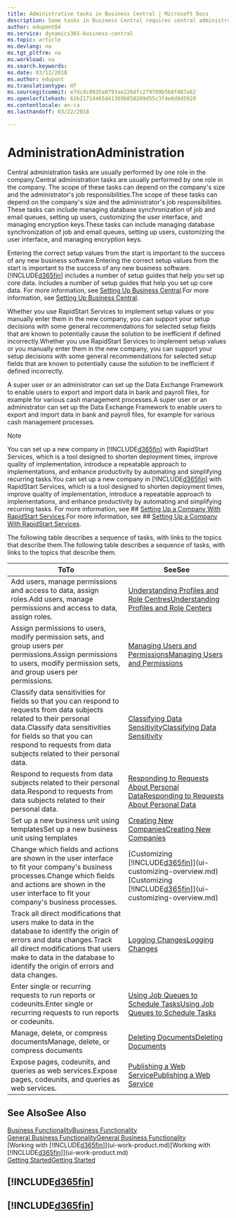 ```yaml
---
title: Administrative tasks in Business Central | Microsoft Docs
description: Some tasks in Business Central requires central administration and setup. See what they are and learn what to do.
author: edupont04
ms.service: dynamics365-business-central
ms.topic: article
ms.devlang: na
ms.tgt_pltfrm: na
ms.workload: na
ms.search.keywords: 
ms.date: 03/12/2018
ms.author: edupont
ms.translationtype: HT
ms.sourcegitcommit: e7dcdc0935a8793ae226dfc2f9709b5b8f487a62
ms.openlocfilehash: 61b21714465d41369b850289d55c3f4e8d9d5920
ms.contentlocale: en-ca
ms.lasthandoff: 03/22/2018

---
```

# <a name="administration"></a><span data-ttu-id="e4f38-104">Administration</span><span class="sxs-lookup"><span data-stu-id="e4f38-104">Administration</span></span>
<span data-ttu-id="e4f38-105">Central administration tasks are usually performed by one role in the company.</span><span class="sxs-lookup"><span data-stu-id="e4f38-105">Central administration tasks are usually performed by one role in the company.</span></span> <span data-ttu-id="e4f38-106">The scope of these tasks can depend on the company's size and the administrator's job responsibilities.</span><span class="sxs-lookup"><span data-stu-id="e4f38-106">The scope of these tasks can depend on the company's size and the administrator's job responsibilities.</span></span> <span data-ttu-id="e4f38-107">These tasks can include managing database synchronization of job and email queues, setting up users, customizing the user interface, and managing encryption keys.</span><span class="sxs-lookup"><span data-stu-id="e4f38-107">These tasks can include managing database synchronization of job and email queues, setting up users, customizing the user interface, and managing encryption keys.</span></span>  

<span data-ttu-id="e4f38-108">Entering the correct setup values from the start is important to the success of any new business software.</span><span class="sxs-lookup"><span data-stu-id="e4f38-108">Entering the correct setup values from the start is important to the success of any new business software.</span></span> [!INCLUDE[d365fin](includes/d365fin_md.md)]<span data-ttu-id="e4f38-109"> includes a number of setup guides that help you set up core data.</span><span class="sxs-lookup"><span data-stu-id="e4f38-109"> includes a number of setup guides that help you set up core data.</span></span> <span data-ttu-id="e4f38-110">For more information, see [Setting Up Business Central](setup.md).</span><span class="sxs-lookup"><span data-stu-id="e4f38-110">For more information, see [Setting Up Business Central](setup.md).</span></span>

<span data-ttu-id="e4f38-111">Whether you use RapidStart Services to implement setup values or you manually enter them in the new company, you can support your setup decisions with some general recommendations for selected setup fields that are known to potentially cause the solution to be inefficient if defined incorrectly.</span><span class="sxs-lookup"><span data-stu-id="e4f38-111">Whether you use RapidStart Services to implement setup values or you manually enter them in the new company, you can support your setup decisions with some general recommendations for selected setup fields that are known to potentially cause the solution to be inefficient if defined incorrectly.</span></span>  

<span data-ttu-id="e4f38-112">A super user or an administrator can set up the Data Exchange Framework to enable users to export and import data in bank and payroll files, for example for various cash management processes.</span><span class="sxs-lookup"><span data-stu-id="e4f38-112">A super user or an administrator can set up the Data Exchange Framework to enable users to export and import data in bank and payroll files, for example for various cash management processes.</span></span>

> [!NOTE]
> <span data-ttu-id="e4f38-113">You can set up a new company in [!INCLUDE[d365fin](includes/d365fin_md.md)] with RapidStart Services, which is a tool designed to shorten deployment times, improve quality of implementation, introduce a repeatable approach to implementations, and enhance productivity by automating and simplifying recurring tasks.</span><span class="sxs-lookup"><span data-stu-id="e4f38-113">You can set up a new company in [!INCLUDE[d365fin](includes/d365fin_md.md)] with RapidStart Services, which is a tool designed to shorten deployment times, improve quality of implementation, introduce a repeatable approach to implementations, and enhance productivity by automating and simplifying recurring tasks.</span></span> <span data-ttu-id="e4f38-114">For more information, see ## [Setting Up a Company With RapidStart Services](admin-set-up-a-company-with-rapidstart.md).</span><span class="sxs-lookup"><span data-stu-id="e4f38-114">For more information, see ## [Setting Up a Company With RapidStart Services](admin-set-up-a-company-with-rapidstart.md).</span></span>

<span data-ttu-id="e4f38-115">The following table describes a sequence of tasks, with links to the topics that describe them.</span><span class="sxs-lookup"><span data-stu-id="e4f38-115">The following table describes a sequence of tasks, with links to the topics that describe them.</span></span>   

|<span data-ttu-id="e4f38-116">**To**</span><span class="sxs-lookup"><span data-stu-id="e4f38-116">**To**</span></span>|<span data-ttu-id="e4f38-117">**See**</span><span class="sxs-lookup"><span data-stu-id="e4f38-117">**See**</span></span>|  
|------------|-------------|  
|<span data-ttu-id="e4f38-118">Add users, manage permissions and access to data, assign roles.</span><span class="sxs-lookup"><span data-stu-id="e4f38-118">Add users, manage permissions and access to data, assign roles.</span></span>|[<span data-ttu-id="e4f38-119">Understanding Profiles and Role Centres</span><span class="sxs-lookup"><span data-stu-id="e4f38-119">Understanding Profiles and Role Centers</span></span>](admin-users-profiles-roles.md)|  
|<span data-ttu-id="e4f38-120">Assign permissions to users, modify permission sets, and group users per permissions.</span><span class="sxs-lookup"><span data-stu-id="e4f38-120">Assign permissions to users, modify permission sets, and group users per permissions.</span></span>|[<span data-ttu-id="e4f38-121">Managing Users and Permissions</span><span class="sxs-lookup"><span data-stu-id="e4f38-121">Managing Users and Permissions</span></span>](ui-how-users-permissions.md)|
|<span data-ttu-id="e4f38-122">Classify data sensitivities for fields so that you can respond to requests from data subjects related to their personal data.</span><span class="sxs-lookup"><span data-stu-id="e4f38-122">Classify data sensitivities for fields so that you can respond to requests from data subjects related to their personal data.</span></span>|[<span data-ttu-id="e4f38-123">Classifying Data Sensitivity</span><span class="sxs-lookup"><span data-stu-id="e4f38-123">Classifying Data Sensitivity</span></span>](admin-classifying-data-sensitivity.md)|
|<span data-ttu-id="e4f38-124">Respond to requests from data subjects related to their personal data.</span><span class="sxs-lookup"><span data-stu-id="e4f38-124">Respond to requests from data subjects related to their personal data.</span></span>|[<span data-ttu-id="e4f38-125">Responding to Requests About Personal Data</span><span class="sxs-lookup"><span data-stu-id="e4f38-125">Responding to Requests About Personal Data</span></span>](admin-responding-to-requests-about-personal-data.md)|
|<span data-ttu-id="e4f38-126">Set up a new business unit using templates</span><span class="sxs-lookup"><span data-stu-id="e4f38-126">Set up a new business unit using templates</span></span>|[<span data-ttu-id="e4f38-127">Creating New Companies</span><span class="sxs-lookup"><span data-stu-id="e4f38-127">Creating New Companies</span></span>](about-new-company.md)|
|<span data-ttu-id="e4f38-128">Change which fields and actions are shown in the user interface to fit your company's business processes.</span><span class="sxs-lookup"><span data-stu-id="e4f38-128">Change which fields and actions are shown in the user interface to fit your company's business processes.</span></span> |<span data-ttu-id="e4f38-129">[Customizing [!INCLUDE[d365fin](includes/d365fin_md.md)]](ui-customizing-overview.md)</span><span class="sxs-lookup"><span data-stu-id="e4f38-129">[Customizing [!INCLUDE[d365fin](includes/d365fin_md.md)]](ui-customizing-overview.md)</span></span> |
|<span data-ttu-id="e4f38-130">Track all direct modifications that users make to data in the database to identify the origin of errors and data changes.</span><span class="sxs-lookup"><span data-stu-id="e4f38-130">Track all direct modifications that users make to data in the database to identify the origin of errors and data changes.</span></span>|[<span data-ttu-id="e4f38-131">Logging Changes</span><span class="sxs-lookup"><span data-stu-id="e4f38-131">Logging Changes</span></span>](across-log-changes.md)|  
|<span data-ttu-id="e4f38-132">Enter single or recurring requests to run reports or codeunits.</span><span class="sxs-lookup"><span data-stu-id="e4f38-132">Enter single or recurring requests to run reports or codeunits.</span></span>|[<span data-ttu-id="e4f38-133">Using Job Queues to Schedule Tasks</span><span class="sxs-lookup"><span data-stu-id="e4f38-133">Using Job Queues to Schedule Tasks</span></span>](admin-job-queues-schedule-tasks.md)|  
|<span data-ttu-id="e4f38-134">Manage, delete, or compress documents</span><span class="sxs-lookup"><span data-stu-id="e4f38-134">Manage, delete, or compress documents</span></span>|[<span data-ttu-id="e4f38-135">Deleting Documents</span><span class="sxs-lookup"><span data-stu-id="e4f38-135">Deleting Documents</span></span>](admin-manage-documents.md)|  
|<span data-ttu-id="e4f38-136">Expose pages, codeunits, and queries as web services.</span><span class="sxs-lookup"><span data-stu-id="e4f38-136">Expose pages, codeunits, and queries as web services.</span></span>|[<span data-ttu-id="e4f38-137">Publishing a Web Service</span><span class="sxs-lookup"><span data-stu-id="e4f38-137">Publishing a Web Service</span></span>](across-how-publish-web-service.md)|

## <a name="see-also"></a><span data-ttu-id="e4f38-138">See Also</span><span class="sxs-lookup"><span data-stu-id="e4f38-138">See Also</span></span>
[<span data-ttu-id="e4f38-139">Business Functionality</span><span class="sxs-lookup"><span data-stu-id="e4f38-139">Business Functionality</span></span>](across-business-functionality.md)  
[<span data-ttu-id="e4f38-140">General Business Functionality</span><span class="sxs-lookup"><span data-stu-id="e4f38-140">General Business Functionality</span></span>](ui-across-business-areas.md)  
<span data-ttu-id="e4f38-141">[Working with [!INCLUDE[d365fin](includes/d365fin_md.md)]](ui-work-product.md)</span><span class="sxs-lookup"><span data-stu-id="e4f38-141">[Working with [!INCLUDE[d365fin](includes/d365fin_md.md)]](ui-work-product.md)</span></span>  
[<span data-ttu-id="e4f38-142">Getting Started</span><span class="sxs-lookup"><span data-stu-id="e4f38-142">Getting Started</span></span>](product-get-started.md)  

## [!INCLUDE[d365fin](includes/free_trial_md.md)]  
## [!INCLUDE[d365fin](includes/training_link_md.md)]

